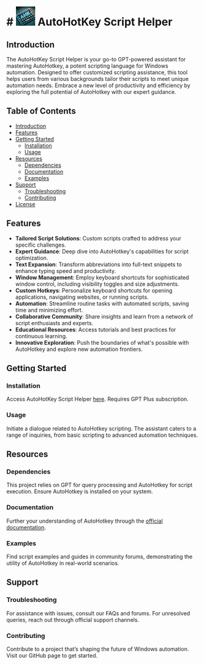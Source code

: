 # # <img src="icon.png" width="50" alt="AutoHotKey Script Helper Icon"> AutoHotKey Script Helper

## Introduction

The AutoHotKey Script Helper is your go-to GPT-powered assistant for mastering AutoHotkey, a potent scripting language for Windows automation. Designed to offer customized scripting assistance, this tool helps users from various backgrounds tailor their scripts to meet unique automation needs. Embrace a new level of productivity and efficiency by exploring the full potential of AutoHotkey with our expert guidance.

## Table of Contents

- [Introduction](#introduction)
- [Features](#features)
- [Getting Started](#getting-started)
  - [Installation](#installation)
  - [Usage](#usage)
- [Resources](#resources)
  - [Dependencies](#dependencies)
  - [Documentation](#documentation)
  - [Examples](#examples)
- [Support](#support)
  - [Troubleshooting](#troubleshooting)
  - [Contributing](#contributing)
- [License](#license)

## Features

- **Tailored Script Solutions**: Custom scripts crafted to address your specific challenges.
- **Expert Guidance**: Deep dive into AutoHotkey's capabilities for script optimization.
- **Text Expansion**: Transform abbreviations into full-text snippets to enhance typing speed and productivity.
- **Window Management**: Employ keyboard shortcuts for sophisticated window control, including visibility toggles and size adjustments.
- **Custom Hotkeys**: Personalize keyboard shortcuts for opening applications, navigating websites, or running scripts.
- **Automation**: Streamline routine tasks with automated scripts, saving time and minimizing effort.
- **Collaborative Community**: Share insights and learn from a network of script enthusiasts and experts.
- **Educational Resources**: Access tutorials and best practices for continuous learning.
- **Innovative Exploration**: Push the boundaries of what's possible with AutoHotkey and explore new automation frontiers.

## Getting Started

### Installation

Access AutoHotKey Script Helper [here](https://chat.openai.com/g/g-QWH6EABb2-autohotkey-script-helper/c/15888edd-4e84-4cf6-9037-220db7e7c70e). Requires GPT Plus subscription.

### Usage

Initiate a dialogue related to AutoHotkey scripting. The assistant caters to a range of inquiries, from basic scripting to advanced automation techniques.

## Resources

### Dependencies

This project relies on GPT for query processing and AutoHotkey for script execution. Ensure AutoHotkey is installed on your system.

### Documentation

Further your understanding of AutoHotkey through the [official documentation](https://www.autohotkey.com/docs/).

### Examples

Find script examples and guides in community forums, demonstrating the utility of AutoHotkey in real-world scenarios.

## Support

### Troubleshooting

For assistance with issues, consult our FAQs and forums. For unresolved queries, reach out through official support channels.

### Contributing

Contribute to a project that’s shaping the future of Windows automation. Visit our GitHub page to get started.

